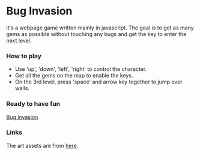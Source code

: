 # Bug Invasion

it's a webpage game written mainly in javascript. The goal is to get as many gems as possible without touching any bugs and get the key to enter the next level.


### How to play

 * Use 'up', 'down', 'left', 'right' to control the character.
 * Get all the gems on the map to enable the keys.
 * On the 3rd level, press 'space' and arrow key together to jump over walls.
### Ready to have fun

[Bug invasion](https://jj1201.github.io/Bug-Invasion/)

### Links

The art assets are from [here](http://www.lostgarden.com/search/label/free%20game%20graphics).
